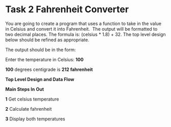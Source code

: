 # Task 2 Fahrenheit Converter 

You  are going to create a program that uses a function to take in the value  in Celsius and convert it into Fahrenheit.  The output will be  formatted to two decimal places. The formula is: (celsius * 1.8) + 32. The top level design below should be refined as appropriate. 

The output should be in the form: 

Enter the temperature in Celsius: **100** 

**100** degrees centigrade is **212 fahrenheit** 

**Top Level Design and Data Flow** 

**Main Steps                                                            In**                                                            **Out** 

**1** Get celsius temperature 

**2** Calculate fahrenheit 

**3** Display both temperatures 